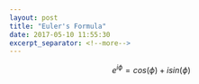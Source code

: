 ```yaml
---
layout: post
title: "Euler's Formula"
date: 2017-05-10 11:55:30
excerpt_separator: <!--more-->
---
```

$$ e^{i\phi} = cos(\phi)+isin(\phi)$$
